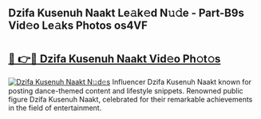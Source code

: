 ## Dzifa Kusenuh Naakt Le𝚊k𝚎d N𝚞𝚍e - Part-B9s Vid𝚎o Le𝚊ks Photos os4VF

# <h2><a href="http://fbauea.evod.top/?m=Dzifa+Kusenuh+Naakt">🔗 👉🔴 Dzifa Kusenuh Naakt Vid𝚎o Ph𝚘t𝚘s</a></h2>

[![Dzifa Kusenuh Naakt N𝚞d𝚎s](https://i.imgur.com/8V9OHl7.gif)](http://fbauea.evod.top/?m=Dzifa+Kusenuh+Naakt)
Influencer Dzifa Kusenuh Naakt known for posting dance-themed content and lifestyle snippets. Renowned public figure Dzifa Kusenuh Naakt, celebrated for their remarkable achievements in the field of entertainment. 
